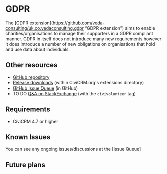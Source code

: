 # GDPR

The [GDPR extension](https://github.com/veda-consulting/uk.co.vedaconsulting.gdpr “GDPR extension") aims to enable charities/organisations to manage their supporters in a GDPR compliant manner. GDPR in itself does not introduce many new requirements however it does introduce a number of new obligations on organisations that hold and use data about individuals.


## Other resources

* [GitHub repository]
* [Release downloads](https://civicrm.org/extensions/gdpr) (within CiviCRM.org's extensions directory)
* [GitHub Issue Queue] (in GitHub)
* TO DO [Q&A on StackExchange](http://civicrm.stackexchange.com/questions/tagged/civivolunteer) (with the `civivolunteer` tag)

## Requirements

* CiviCRM 4.7 or higher

## Known Issues

You can see any ongoing issues/discussions at the [Issue Queue]

## Future plans

[GitHub repository]: https://github.com/veda-consulting/uk.co.vedaconsulting.gdpr.git
[GitHub Issue Queue]: https://github.com/veda-consulting/uk.co.vedaconsulting.gdpr.git/issues